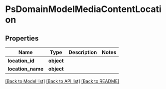 # PsDomainModelMediaContentLocation

## Properties
Name | Type | Description | Notes
------------ | ------------- | ------------- | -------------
**location_id** | **object** |  | 
**location_name** | **object** |  | 

[[Back to Model list]](../README.md#documentation-for-models) [[Back to API list]](../README.md#documentation-for-api-endpoints) [[Back to README]](../README.md)

